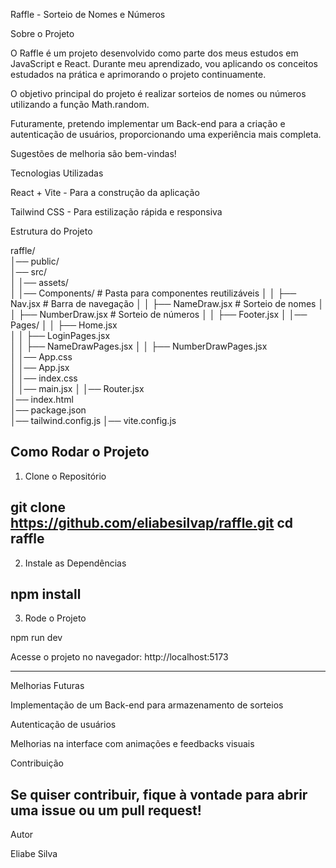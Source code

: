 Raffle - Sorteio de Nomes e Números

Sobre o Projeto

O Raffle é um projeto desenvolvido como parte dos meus estudos em JavaScript e React. Durante meu aprendizado, vou aplicando os conceitos estudados na prática e aprimorando o projeto continuamente.

O objetivo principal do projeto é realizar sorteios de nomes ou números utilizando a função Math.random.

Futuramente, pretendo implementar um Back-end para a criação e autenticação de usuários, proporcionando uma experiência mais completa.

Sugestões de melhoria são bem-vindas!

Tecnologias Utilizadas

React + Vite - Para a construção da aplicação

Tailwind CSS - Para estilização rápida e responsiva

Estrutura do Projeto

raffle/          
│── public/           
│── src/              
│   │── assets/       
│   │── Components/   # Pasta para componentes reutilizáveis
│   │   ├── Nav.jsx         # Barra de navegação
│   │   ├── NameDraw.jsx       # Sorteio de nomes
│   │   ├── NumberDraw.jsx     # Sorteio de números
│   │   ├── Footer.jsx
│   │── Pages/
│   │   ├── Home.jsx   
│   │   ├── LoginPages.jsx   
│   │   ├── NameDrawPages.jsx
│   │   ├── NumberDrawPages.jsx   
│   │── App.css        
│   │── App.jsx        
│   │── index.css      
│   │── main.jsx
│   │── Router.jsx      
│── index.html         
│── package.json       
│── tailwind.config.js
│── vite.config.js     

Como Rodar o Projeto
-----------------------------------------------------------------------------------------------------------------------
1. Clone o Repositório

git clone https://github.com/eliabesilvap/raffle.git
cd raffle
-----------------------------------------------------------------------------------------------------------------------
2. Instale as Dependências

npm install
-----------------------------------------------------------------------------------------------------------------------
3. Rode o Projeto

npm run dev

Acesse o projeto no navegador: http://localhost:5173

-----------------------------------------------------------------------------------------------------------------------
Melhorias Futuras

Implementação de um Back-end para armazenamento de sorteios

Autenticação de usuários

Melhorias na interface com animações e feedbacks visuais

Contribuição

Se quiser contribuir, fique à vontade para abrir uma issue ou um pull request!
-----------------------------------------------------------------------------------------------------------------------

Autor

Eliabe Silva 
